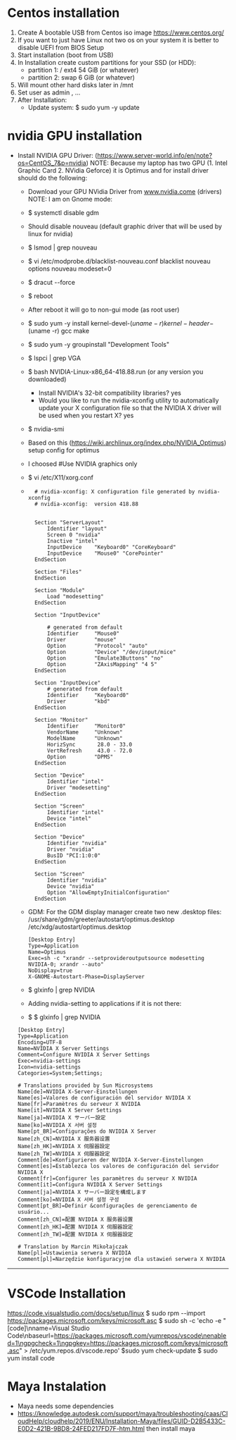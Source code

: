 # Centos installation
1. Create A bootable USB from Centos iso image
https://www.centos.org/
2. If you want to just have Linux not two os on your system it is better to disable UEFI from BIOS Setup
3. Start installation (boot from USB)
4. In Installation create custom partitions for your SSD (or HDD):
    - partition 1: / ext4    54 GiB (or whatever)
    - partition 2: swap      6 GiB  (or whatever)
5. Will mount other hard disks later in /mnt
6. Set user as admin , ...
7. After Installation: 
    - Update system: $ sudo yum -y update

# nvidia GPU installation
- Install NVIDIA GPU Driver: (https://www.server-world.info/en/note?os=CentOS_7&p=nvidia)
    NOTE: Because my laptop has two GPU (1. Intel Graphic Card 2. NVidia Geforce) it is Optimus and for install driver should do the following:
    - Download your GPU NVidia Driver from www.nvidia.come (drivers)
    NOTE: I am on Gnome mode:
    - $ systemctl disable gdm
    - Should disable nouveau (default graphic driver that will be used by linux for nvidia)
    - $ lsmod | grep nouveau
    - $ vi /etc/modprobe.d/blacklist-nouveau.conf
        blacklist nouveau
        options nouveau modeset=0
    - $ dracut --force
    - $ reboot
    - After reboot it will go to non-gui mode (as root user)
    - $ sudo yum -y install kernel-devel-$(uname -r) kernel-header-$(uname -r) gcc make
    - $ sudo yum -y groupinstall "Development Tools"
    - $ lspci | grep VGA
    - $ bash NVIDIA-Linux-x86_64-418.88.run (or any version you downloaded)
        - Install NVIDIA's 32-bit compatibility libraries? yes
        - Would you like to run the nvidia-xconfig utility to automatically update 
        your X configuration file so that the
        NVIDIA X driver will be used when you restart X?  yes
    - $ nvidia-smi

    - Based on this (https://wiki.archlinux.org/index.php/NVIDIA_Optimus) setup config for optimus
    - I choosed #Use NVIDIA graphics only
    - $ vi /etc/X11/xorg.conf
    - ```
        # nvidia-xconfig: X configuration file generated by nvidia-xconfig
        # nvidia-xconfig:  version 418.88


        Section "ServerLayout"
            Identifier "layout"
            Screen 0 "nvidia"
            Inactive "intel"
            InputDevice    "Keyboard0" "CoreKeyboard"
            InputDevice    "Mouse0" "CorePointer"
        EndSection

        Section "Files"
        EndSection

        Section "Module"
            Load "modesetting"
        EndSection

        Section "InputDevice"

            # generated from default
            Identifier     "Mouse0"
            Driver         "mouse"
            Option         "Protocol" "auto"
            Option         "Device" "/dev/input/mice"
            Option         "Emulate3Buttons" "no"
            Option         "ZAxisMapping" "4 5"
        EndSection

        Section "InputDevice"
            # generated from default
            Identifier     "Keyboard0"
            Driver         "kbd"
        EndSection

        Section "Monitor"
            Identifier     "Monitor0"
            VendorName     "Unknown"
            ModelName      "Unknown"
            HorizSync       28.0 - 33.0
            VertRefresh     43.0 - 72.0
            Option         "DPMS"
        EndSection

        Section "Device"
            Identifier "intel"
            Driver "modesetting"
        EndSection

        Section "Screen"
            Identifier "intel"
            Device "intel"
        EndSection

        Section "Device"
            Identifier "nvidia"
            Driver "nvidia"
            BusID "PCI:1:0:0"
        EndSection

        Section "Screen"
            Identifier "nvidia"
            Device "nvidia"
            Option "AllowEmptyInitialConfiguration"
        EndSection

        ```
    - GDM: For the GDM display manager create two new .desktop files:
        /usr/share/gdm/greeter/autostart/optimus.desktop
        /etc/xdg/autostart/optimus.desktop
        ```
        [Desktop Entry]
        Type=Application
        Name=Optimus
        Exec=sh -c "xrandr --setprovideroutputsource modesetting NVIDIA-0; xrandr --auto"
        NoDisplay=true
        X-GNOME-Autostart-Phase=DisplayServer
        ```
    - $ glxinfo | grep NVIDIA
    - Adding nvidia-setting to applications if it is not there:
    - $ $ glxinfo | grep NVIDIA
    ```
    [Desktop Entry]
    Type=Application
    Encoding=UTF-8
    Name=NVIDIA X Server Settings
    Comment=Configure NVIDIA X Server Settings
    Exec=nvidia-settings
    Icon=nvidia-settings
    Categories=System;Settings;

    # Translations provided by Sun Microsystems
    Name[de]=NVIDIA X-Server-Einstellungen
    Name[es]=Valores de configuración del servidor NVIDIA X
    Name[fr]=Paramètres du serveur X NVIDIA
    Name[it]=NVIDIA X Server Settings
    Name[ja]=NVIDIA X サーバー設定
    Name[ko]=NVIDIA X 서버 설정
    Name[pt_BR]=Configurações do NVIDIA X Server
    Name[zh_CN]=NVIDIA X 服务器设置
    Name[zh_HK]=NVIDIA X 伺服器設定
    Name[zh_TW]=NVIDIA X 伺服器設定
    Comment[de]=Konfigurieren der NVIDIA X-Server-Einstellungen
    Comment[es]=Establezca los valores de configuración del servidor NVIDIA X
    Comment[fr]=Configurer les paramètres du serveur X NVIDIA
    Comment[it]=Configura NVIDIA X Server Settings
    Comment[ja]=NVIDIA X サーバー設定を構成します
    Comment[ko]=NVIDIA X 서버 설정 구성
    Comment[pt_BR]=Definir &configurações de gerenciamento de usuário...
    Comment[zh_CN]=配置 NVIDIA X 服务器设置
    Comment[zh_HK]=配置 NVIDIA X 伺服器設定
    Comment[zh_TW]=配置 NVIDIA X 伺服器設定

    # Translation by Marcin Mikołajczak
    Name[pl]=Ustawienia serwera X NVIDIA
    Comment[pl]=Narzędzie konfiguracyjne dla ustawień serwera X NVIDIA
    ```


---

# VSCode Installation 
https://code.visualstudio.com/docs/setup/linux
$ sudo rpm --import https://packages.microsoft.com/keys/microsoft.asc
$ sudo sh -c 'echo -e "[code]\nname=Visual Studio Code\nbaseurl=https://packages.microsoft.com/yumrepos/vscode\nenabled=1\ngpgcheck=1\ngpgkey=https://packages.microsoft.com/keys/microsoft.asc" > /etc/yum.repos.d/vscode.repo'
$sudo yum check-update
$ sudo yum install code

# Maya Instalation
- Maya needs some dependencies
- https://knowledge.autodesk.com/support/maya/troubleshooting/caas/CloudHelp/cloudhelp/2019/ENU/Installation-Maya/files/GUID-D2B5433C-E0D2-421B-9BD8-24FED217FD7F-htm.html
then install maya
